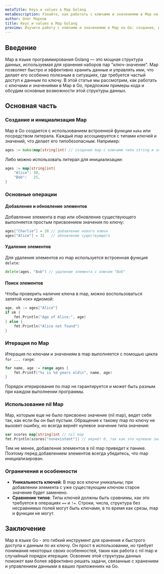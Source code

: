 ```yaml
---
metaTitle: Keys и values в Map Golang
metaDescription: Узнайте, как работать с ключами и значениями в Map на языке программирования Go. Статья включает примеры кода и объяснения ключевых аспектов работы с Map, включая добавление, удаление и поиск данных.
author: Олег Марков
title: Keys и values в Map Golang
preview: Изучите работу с ключами и значениями в Map на Go: создание, добавление, удаление и извлечение данных, а также полезные функции для работы с Map.
---
```


## Введение

Map в языке программирования Golang — это мощная структура данных, используемая для хранения наборов пар "ключ-значение". Map позволяет быстро и эффективно хранить данные и управлять ими, что делает его особенно полезным в ситуациях, где требуется частый доступ к данным по ключу. В этой статье мы рассмотрим, как работать с ключами и значениями в Map в Go, предложим примеры кода и обсудим основные возможности этой структуры данных.

## Основная часть

### Создание и инициализация Map

Map в Go создается с использованием встроенной функции `make` или посредством литерала. Каждый map ассоциируется с типами ключей и значений, что делает его типобезопасным. Например:

```go
ages := make(map[string]int) // создание map с ключами типа string и значениями типа int
```

Либо можно использовать литерал для инициализации:

```go
ages := map[string]int{
    "Alice": 30,
    "Bob":   25,
}
```

### Основные операции

#### Добавление и обновление элементов

Добавление элемента в map или обновление существующего выполняется простым присвоением значения по ключу:

```go
ages["Charlie"] = 28 // добавление нового ключа
ages["Alice"] = 31   // обновление существующего
```

#### Удаление элементов

Для удаления элементов из map используется встроенная функция `delete`:

```go
delete(ages, "Bob") // удаление элемента с ключом "Bob"
```

#### Поиск элементов

Чтобы проверить наличие ключа в map, можно воспользоваться запятой «ок» идиомой:

```go
age, ok := ages["Alice"]
if ok {
    fmt.Println("Age of Alice:", age)
} else {
    fmt.Println("Alice not found")
}
```

### Итерация по Map

Итерация по ключам и значениям в map выполняется с помощью цикла `for ... range`:

```go
for name, age := range ages {
    fmt.Printf("%s is %d years old\n", name, age)
}
```

Порядок итерирования по map не гарантируется и может быть разным при каждом выполнении программы.

### Использование nil Map

Map, которым еще не было присвоено значение (nil map), ведет себя так, как если бы он был пустым. Обращение к такому map по ключу не вызовет ошибку, но всегда вернёт нулевое значение типа значения:

```go
var scores map[string]int // nil map
fmt.Println(scores["nonexistent"]) // вернёт 0, так как это нулевое значение для int
```

Тем не менее, добавление элементов в nil map приведет к панике. Поэтому перед добавлением элементов всегда убедитесь, что map инициализирован.

### Ограничения и особенности

- **Уникальность ключей**: В map все ключи уникальны; при добавлении элемента с уже существующим ключом старое значение будет заменено.
- **Сравнение типов**: Типы ключей должны быть сравнимы, как это требуется в операциях `==` и `!=`. Строки, числа, структура без несравнимых полей могут быть ключами, в то время как срезы, map и функции не могут.

## Заключение

Map в языке Go - это гибкий инструмент для хранения и быстрого доступа к данным по их ключу. Он прост в использовании, но требует понимания некоторых своих особенностей, таких как работа с nil map и случайный порядок итерации. Освоение этой структуры данных поможет вам более эффективно решать задачи, связанные с хранением и управлением данными в ваших приложениях на Go.